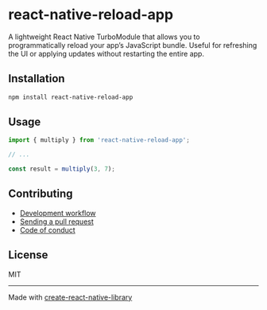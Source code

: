 # react-native-reload-app

A lightweight React Native TurboModule that allows you to programmatically reload your app’s JavaScript bundle. Useful for refreshing the UI or applying updates without restarting the entire app.

## Installation


```sh
npm install react-native-reload-app
```


## Usage


```js
import { multiply } from 'react-native-reload-app';

// ...

const result = multiply(3, 7);
```


## Contributing

- [Development workflow](CONTRIBUTING.md#development-workflow)
- [Sending a pull request](CONTRIBUTING.md#sending-a-pull-request)
- [Code of conduct](CODE_OF_CONDUCT.md)

## License

MIT

---

Made with [create-react-native-library](https://github.com/callstack/react-native-builder-bob)
